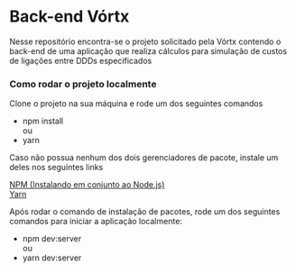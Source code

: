 # Back-end Vórtx

<p>Nesse repositório encontra-se o projeto solicitado pela Vórtx contendo o back-end
de uma aplicação que realiza cálculos para simulação de custos de ligações entre DDDs
especificados<p>

### Como rodar o projeto localmente

<p>Clone o projeto na sua máquina e rode um dos seguintes comandos<p>

- npm install
<br/>ou<br/>
- yarn

<p> Caso não possua nenhum dos dois gerenciadores de pacote, instale um deles nos seguintes links<p>

<a target="_blank" href="https://nodejs.org/en/">NPM (Instalando em conjunto ao Node.js)</a>
<br />
<a target="_blank" href="https://yarnpkg.com/getting-started/install">Yarn</a>

<p>Após rodar o comando de instalação de pacotes, rode um dos seguintes comandos para iniciar a aplicação localmente:<p>

- npm dev:server
<br/>ou<br/>
- yarn dev:server
